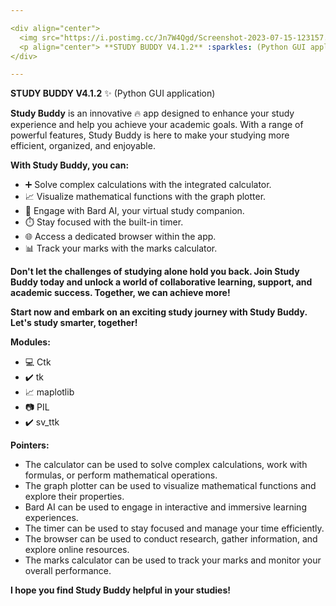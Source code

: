 ```yaml
---

<div align="center">
  <img src="https://i.postimg.cc/Jn7W4Qgd/Screenshot-2023-07-15-123157.png" />
  <p align="center"> **STUDY BUDDY V4.1.2** :sparkles: (Python GUI application) </p>
</div>

---
```


**STUDY BUDDY V4.1.2** :sparkles: (Python GUI application)

**Study Buddy** is an innovative :fire: app designed to enhance your study experience and help you achieve your academic goals. With a range of powerful features, Study Buddy is here to make your studying more efficient, organized, and enjoyable.

**With Study Buddy, you can:**

* ➕ Solve complex calculations with the integrated calculator.
* :chart_with_upwards_trend: Visualize mathematical functions with the graph plotter.
* :robot: Engage with Bard AI, your virtual study companion.
* :stopwatch: Stay focused with the built-in timer.
* :globe_with_meridians: Access a dedicated browser within the app.
* :bar_chart: Track your marks with the marks calculator.

**Don't let the challenges of studying alone hold you back. Join Study Buddy today and unlock a world of collaborative learning, support, and academic success. Together, we can achieve more!**

**Start now and embark on an exciting study journey with Study Buddy. Let's study smarter, together!**

**Modules:**

* :computer: Ctk
* :heavy_check_mark: tk
* :chart_with_upwards_trend: maplotlib
* :camera: PIL
* :heavy_check_mark: sv_ttk

**Pointers:**

* The calculator can be used to solve complex calculations, work with formulas, or perform mathematical operations.
* The graph plotter can be used to visualize mathematical functions and explore their properties.
* Bard AI can be used to engage in interactive and immersive learning experiences.
* The timer can be used to stay focused and manage your time efficiently.
* The browser can be used to conduct research, gather information, and explore online resources.
* The marks calculator can be used to track your marks and monitor your overall performance.

**I hope you find Study Buddy helpful in your studies!**
